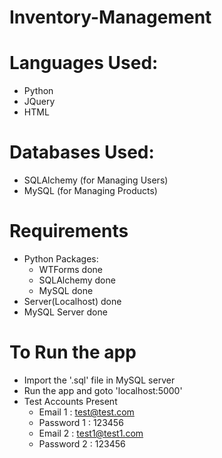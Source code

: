 # Inventory-Management

# Languages Used:
- Python
- JQuery
- HTML

# Databases Used:
- SQLAlchemy (for Managing Users)
- MySQL (for Managing Products)

# Requirements
- Python Packages:
  - WTForms done
  - SQLAlchemy done
  - MySQL done
- Server(Localhost) done
- MySQL Server done

# To Run the app
- Import the '.sql' file in MySQL server
- Run the app and goto 'localhost:5000'
- Test Accounts Present
  - Email 1 : test@test.com
  - Password 1  : 123456 
  - Email 2 : test1@test1.com
  - Password 2  : 123456
  
